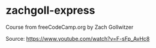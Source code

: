 # zachgoll-express
Course from freeCodeCamp.org by Zach Gollwitzer

Source: https://www.youtube.com/watch?v=F-sFp_AvHc8